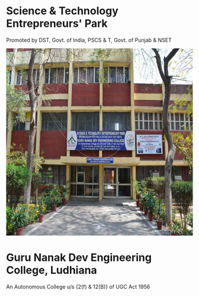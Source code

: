 # Science & Technology Entrepreneurs' Park 
Promoted by DST, Govt. of India, PSCS & T, Govt. of Punjab & NSET  

![STEP](Content/STEP/image.jpg)
# Guru Nanak Dev Engineering College, Ludhiana
An Autonomous College u/s {2(f) & 12(B)} of UGC Act 1956
